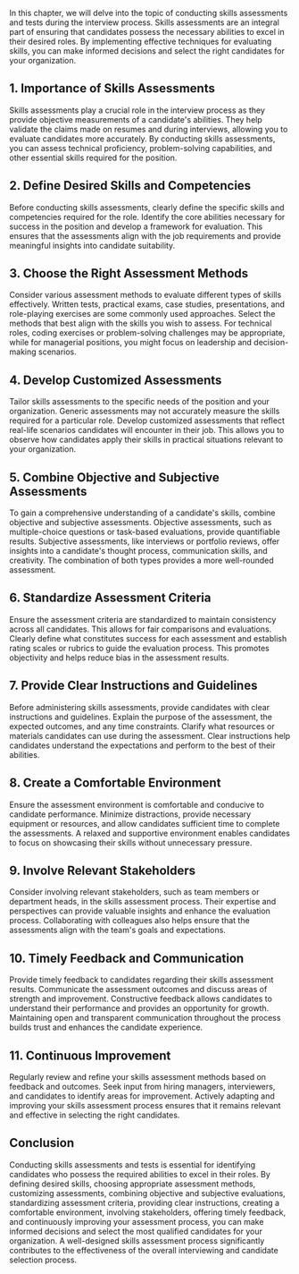 
In this chapter, we will delve into the topic of conducting skills assessments and tests during the interview process. Skills assessments are an integral part of ensuring that candidates possess the necessary abilities to excel in their desired roles. By implementing effective techniques for evaluating skills, you can make informed decisions and select the right candidates for your organization.

## 1\. Importance of Skills Assessments

Skills assessments play a crucial role in the interview process as they provide objective measurements of a candidate's abilities. They help validate the claims made on resumes and during interviews, allowing you to evaluate candidates more accurately. By conducting skills assessments, you can assess technical proficiency, problem-solving capabilities, and other essential skills required for the position.

## 2\. Define Desired Skills and Competencies

Before conducting skills assessments, clearly define the specific skills and competencies required for the role. Identify the core abilities necessary for success in the position and develop a framework for evaluation. This ensures that the assessments align with the job requirements and provide meaningful insights into candidate suitability.

## 3\. Choose the Right Assessment Methods

Consider various assessment methods to evaluate different types of skills effectively. Written tests, practical exams, case studies, presentations, and role-playing exercises are some commonly used approaches. Select the methods that best align with the skills you wish to assess. For technical roles, coding exercises or problem-solving challenges may be appropriate, while for managerial positions, you might focus on leadership and decision-making scenarios.

## 4\. Develop Customized Assessments

Tailor skills assessments to the specific needs of the position and your organization. Generic assessments may not accurately measure the skills required for a particular role. Develop customized assessments that reflect real-life scenarios candidates will encounter in their job. This allows you to observe how candidates apply their skills in practical situations relevant to your organization.

## 5\. Combine Objective and Subjective Assessments

To gain a comprehensive understanding of a candidate's skills, combine objective and subjective assessments. Objective assessments, such as multiple-choice questions or task-based evaluations, provide quantifiable results. Subjective assessments, like interviews or portfolio reviews, offer insights into a candidate's thought process, communication skills, and creativity. The combination of both types provides a more well-rounded assessment.

## 6\. Standardize Assessment Criteria

Ensure the assessment criteria are standardized to maintain consistency across all candidates. This allows for fair comparisons and evaluations. Clearly define what constitutes success for each assessment and establish rating scales or rubrics to guide the evaluation process. This promotes objectivity and helps reduce bias in the assessment results.

## 7\. Provide Clear Instructions and Guidelines

Before administering skills assessments, provide candidates with clear instructions and guidelines. Explain the purpose of the assessment, the expected outcomes, and any time constraints. Clarify what resources or materials candidates can use during the assessment. Clear instructions help candidates understand the expectations and perform to the best of their abilities.

## 8\. Create a Comfortable Environment

Ensure the assessment environment is comfortable and conducive to candidate performance. Minimize distractions, provide necessary equipment or resources, and allow candidates sufficient time to complete the assessments. A relaxed and supportive environment enables candidates to focus on showcasing their skills without unnecessary pressure.

## 9\. Involve Relevant Stakeholders

Consider involving relevant stakeholders, such as team members or department heads, in the skills assessment process. Their expertise and perspectives can provide valuable insights and enhance the evaluation process. Collaborating with colleagues also helps ensure that the assessments align with the team's goals and expectations.

## 10\. Timely Feedback and Communication

Provide timely feedback to candidates regarding their skills assessment results. Communicate the assessment outcomes and discuss areas of strength and improvement. Constructive feedback allows candidates to understand their performance and provides an opportunity for growth. Maintaining open and transparent communication throughout the process builds trust and enhances the candidate experience.

## 11\. Continuous Improvement

Regularly review and refine your skills assessment methods based on feedback and outcomes. Seek input from hiring managers, interviewers, and candidates to identify areas for improvement. Actively adapting and improving your skills assessment process ensures that it remains relevant and effective in selecting the right candidates.

## Conclusion

Conducting skills assessments and tests is essential for identifying candidates who possess the required abilities to excel in their roles. By defining desired skills, choosing appropriate assessment methods, customizing assessments, combining objective and subjective evaluations, standardizing assessment criteria, providing clear instructions, creating a comfortable environment, involving stakeholders, offering timely feedback, and continuously improving your assessment process, you can make informed decisions and select the most qualified candidates for your organization. A well-designed skills assessment process significantly contributes to the effectiveness of the overall interviewing and candidate selection process.
